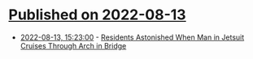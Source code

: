 # [Published on 2022-08-13](index.md)

* [2022-08-13, 15:23:00](https://soylentnews.org/article.pl?sid=22/08/12/147242&from=rss) - [Residents Astonished When Man in Jetsuit Cruises Through Arch in Bridge](https://soylentnews.org/article.pl?sid=22/08/12/147242&from=rss)
